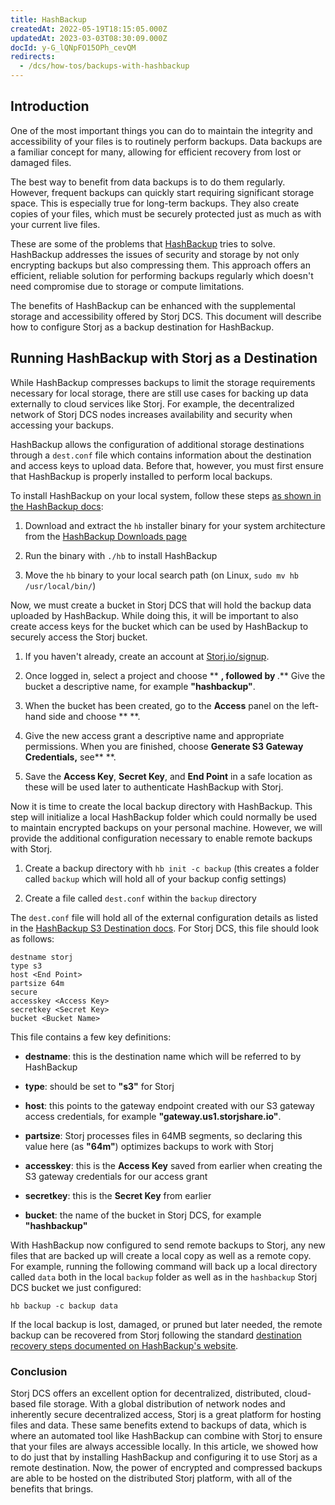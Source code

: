 ```yaml
---
title: HashBackup
createdAt: 2022-05-19T18:15:05.000Z
updatedAt: 2023-03-03T08:30:09.000Z
docId: y-G_lQNpFO15OPh_cevQM
redirects:
  - /dcs/how-tos/backups-with-hashbackup
---
```


## Introduction

One of the most important things you can do to maintain the integrity and accessibility of your files is to routinely perform backups. Data backups are a familiar concept for many, allowing for efficient recovery from lost or damaged files.

The best way to benefit from data backups is to do them regularly. However, frequent backups can quickly start requiring significant storage space. This is especially true for long-term backups. They also create copies of your files, which must be securely protected just as much as with your current live files.

These are some of the problems that [HashBackup](https://www.hashbackup.com/hashbackup/overview.html) tries to solve. HashBackup addresses the issues of security and storage by not only encrypting backups but also compressing them. This approach offers an efficient, reliable solution for performing backups regularly which doesn't need compromise due to storage or compute limitations.

The benefits of HashBackup can be enhanced with the supplemental storage and accessibility offered by Storj DCS. This document will describe how to configure Storj as a backup destination for HashBackup.

## Running HashBackup with Storj as a Destination

While HashBackup compresses backups to limit the storage requirements necessary for local storage, there are still use cases for backing up data externally to cloud services like Storj. For example, the decentralized network of Storj DCS nodes increases availability and security when accessing your backups.

HashBackup allows the configuration of additional storage destinations through a `dest.conf` file which contains information about the destination and access keys to upload data. Before that, however, you must first ensure that HashBackup is properly installed to perform local backups.

To install HashBackup on your local system, follow these steps [as shown in the HashBackup docs](https://www.hashbackup.com/hashbackup/quickstart.html):

1.  Download and extract the `hb` installer binary for your system architecture from the [HashBackup Downloads page](https://www.hashbackup.com/hashbackup/download.html)

2.  Run the binary with `./hb` to install HashBackup

3.  Move the `hb` binary to your local search path (on Linux, `sudo mv hb /usr/local/bin/`)

Now, we must create a bucket in Storj DCS that will hold the backup data uploaded by HashBackup. While doing this, it will be important to also create access keys for the bucket which can be used by HashBackup to securely access the Storj bucket.

1.  If you haven't already, create an account at [Storj.io/signup](https://storj.io/signup).

2.  Once logged in, select a project and choose [](docId\:pxdnqsVDjCLZgeEXt2S6x)** **, followed by [](docId\:OJPnxiexQIXHmzGBkvzHc)**.** Give the bucket a descriptive name, for example **"hashbackup"**.

3.  When the bucket has been created, go to the **Access** panel on the left-hand side and choose ** **[](docId\:b4-QgUOxVHDHSIWpAf3hG).

4.  Give the new access grant a descriptive name and appropriate permissions. When you are finished, choose **Generate S3 Gateway Credentials,** see** **[](docId\:AsyYcUJFbO1JI8-Tu8tW3).&#x20;

5.  Save the **Access Key**, **Secret Key**, and **End Point** in a safe location as these will be used later to authenticate HashBackup with Storj.

Now it is time to create the local backup directory with HashBackup. This step will initialize a local HashBackup folder which could normally be used to maintain encrypted backups on your personal machine. However, we will provide the additional configuration necessary to enable remote backups with Storj.

1.  Create a backup directory with `hb init -c backup` (this creates a folder called `backup` which will hold all of your backup config settings)

2.  Create a file called `dest.conf` within the `backup` directory

The `dest.conf` file will hold all of the external configuration details as listed in the [HashBackup S3 Destination docs](https://www.hashbackup.com/hashbackup/destinations/s3.html). For Storj DCS, this file should look as follows:

```Text
destname storj
type s3
host <End Point>
partsize 64m
secure
accesskey <Access Key>
secretkey <Secret Key>
bucket <Bucket Name>
```

This file contains a few key definitions:

*   **destname**: this is the destination name which will be referred to by HashBackup

*   **type**: should be set to **"s3"** for Storj

*   **host**: this points to the gateway endpoint created with our S3 gateway access credentials, for example **"gateway.us1.storjshare.io"**.

*   **partsize**: Storj processes files in 64MB segments, so declaring this value here (as **"64m"**) optimizes backups to work with Storj

*   **accesskey**: this is the **Access Key** saved from earlier when creating the S3 gateway credentials for our access grant

*   **secretkey**: this is the **Secret Key** from earlier

*   **bucket**: the name of the bucket in Storj DCS, for example **"hashbackup"**

With HashBackup now configured to send remote backups to Storj, any new files that are backed up will create a local copy as well as a remote copy. For example, running the following command will back up a local directory called `data` both in the local `backup` folder as well as in the `hashbackup` Storj DCS bucket we just configured:

```Text
hb backup -c backup data
```

If the local backup is lost, damaged, or pruned but later needed, the remote backup can be recovered from Storj following the standard [destination recovery steps documented on HashBackup's website](https://www.hashbackup.com/hashbackup/quickstart.html#_recover).

### Conclusion

Storj DCS offers an excellent option for decentralized, distributed, cloud-based file storage. With a global distribution of network nodes and inherently secure decentralized access, Storj is a great platform for hosting files and data. These same benefits extend to backups of data, which is where an automated tool like HashBackup can combine with Storj to ensure that your files are always accessible locally. In this article, we showed how to do just that by installing HashBackup and configuring it to use Storj as a remote destination. Now, the power of encrypted and compressed backups are able to be hosted on the distributed Storj platform, with all of the benefits that brings.
